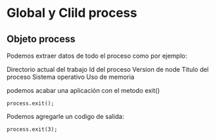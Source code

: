 # Global y Clild process

## Objeto process

Podemos extraer datos de todo el proceso como por ejemplo: 

Directorio actual del trabajo
Id del proceso
Version de node
Titulo del proceso
Sistema operativo
Uso de memoria

podemos acabar una aplicación con el metodo exit()

    process.exit();

Podemos agregarle un codigo de salida:

    process.exit(3);